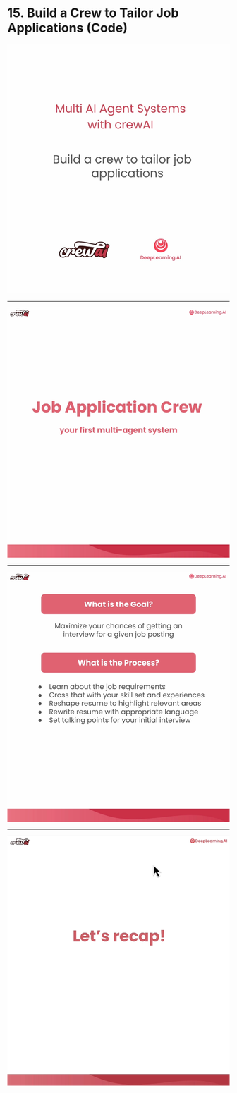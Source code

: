 # 15. Build a Crew to Tailor Job Applications (Code)

![](Slides/videoframe_0.png)

---

![](Slides/videoframe_54275.png)

---

![](Slides/videoframe_98474.png)

---

![](Slides/videoframe_1060601.png)
